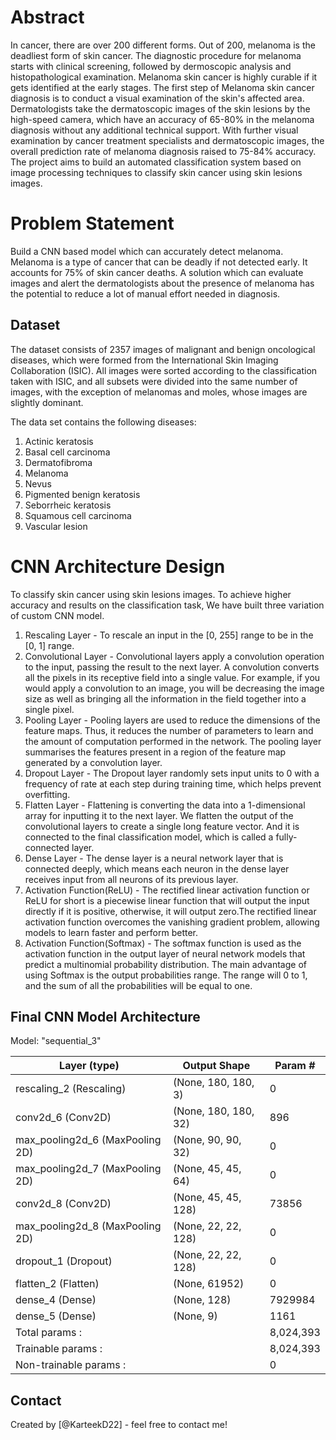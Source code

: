 # Abstract

In cancer, there are over 200 different forms. Out of 200, melanoma is the deadliest form of skin cancer. The diagnostic procedure for melanoma starts with clinical screening, followed by dermoscopic analysis and histopathological examination. Melanoma skin cancer is highly curable if it gets identified at the early stages. The first step of Melanoma skin cancer diagnosis is to conduct a visual examination of the skin's affected area. Dermatologists take the dermatoscopic images of the skin lesions by the high-speed camera, which have an accuracy of 65-80% in the melanoma diagnosis without any additional technical support. With further visual examination by cancer treatment specialists and dermatoscopic images, the overall prediction rate of melanoma diagnosis raised to 75-84% accuracy. The project aims to build an automated classification system based on image processing techniques to classify skin cancer using skin lesions images.

# Problem Statement

Build a CNN based model which can accurately detect melanoma. Melanoma is a type of cancer that can be deadly if not detected early. It accounts for 75% of skin cancer deaths. A solution which can evaluate images and alert the dermatologists about the presence of melanoma has the potential to reduce a lot of manual effort needed in 
diagnosis.

## Dataset
The dataset consists of 2357 images of malignant and benign oncological diseases, which were formed from the International Skin Imaging Collaboration (ISIC). All images were sorted according to the classification taken with ISIC, and all subsets were divided into the same number of images, with the exception of melanomas and moles, whose images are slightly dominant.

The data set contains the following diseases:

1. Actinic keratosis
2. Basal cell carcinoma
3. Dermatofibroma
4. Melanoma
5. Nevus
6. Pigmented benign keratosis
7. Seborrheic keratosis
8. Squamous cell carcinoma
9. Vascular lesion

# CNN Architecture Design

To classify skin cancer using skin lesions images. To achieve higher accuracy and results on the classification task, We have built three variation of custom CNN model.
1. Rescaling Layer - To rescale an input in the [0, 255] range to be in the [0, 1] range.
2. Convolutional Layer - Convolutional layers apply a convolution operation to the input, passing the result to the next layer. A convolution converts all the pixels in its receptive field into a single value. For example, if you would apply a convolution to an image, you will be decreasing the image size as well as bringing all the information in the field together into a single pixel.
3. Pooling Layer - Pooling layers are used to reduce the dimensions of the feature maps. Thus, it reduces the number of parameters to learn and the amount of computation performed in the network. The pooling layer summarises the features present in a region of the feature map generated by a convolution layer.
4. Dropout Layer - The Dropout layer randomly sets input units to 0 with a frequency of rate at each step during training time, which helps prevent overfitting.
5. Flatten Layer - Flattening is converting the data into a 1-dimensional array for inputting it to the next layer. We flatten the output of the convolutional layers to create a single long feature vector. And it is connected to the final classification model, which is called a fully-connected layer.
6. Dense Layer - The dense layer is a neural network layer that is connected deeply, which means each neuron in the dense layer receives input from all neurons of its previous layer.
7. Activation Function(ReLU) - The rectified linear activation function or ReLU for short is a piecewise linear function that will output the input directly if it is positive, otherwise, it will output zero.The rectified linear activation function overcomes the vanishing gradient problem, allowing models to learn faster and perform better.
8. Activation Function(Softmax) - The softmax function is used as the activation function in the output layer of neural network models that predict a multinomial probability distribution. The main advantage of using Softmax is the output probabilities range. The range will 0 to 1, and the sum of all the probabilities will be equal to one.

## Final CNN Model Architecture

Model: "sequential_3"

| Layer (type)           |     Output Shape     |     Param # |  
| ---------------------- | -------------------- | ----------- |
| rescaling_2 (Rescaling)|   (None, 180, 180, 3)|      0      |                                                                  
| conv2d_6 (Conv2D)      |   (None, 180, 180, 32)|      896   |                                                                   
|max_pooling2d_6 (MaxPooling 2D) |   (None, 90, 90, 32) |  0  |                                                                                                          | conv2d_7 (Conv2D)      |     (None, 90, 90, 64) |     18496 | 
|max_pooling2d_7 (MaxPooling 2D) | (None, 45, 45, 64) |    0  |                                                                  
|conv2d_8 (Conv2D)       |   (None, 45, 45, 128) |   73856    |                                                                  
|max_pooling2d_8 (MaxPooling 2D) |  (None, 22, 22, 128) |  0  |                                                                    
| dropout_1 (Dropout)    |     (None, 22, 22, 128) |      0   |                                                                      
| flatten_2 (Flatten)   |      (None, 61952)      |       0   |                                                                    
| dense_4 (Dense)       |      (None, 128)        |   7929984 |                                                                    
| dense_5 (Dense)       |      (None, 9)        |     1161    |                                                                   
|Total params           :                      ||   8,024,393 |
|Trainable params     :                        ||   8,024,393 |
|Non-trainable params   :                      ||           0 |

## Contact
Created by [@KarteekD22] - feel free to contact me!

